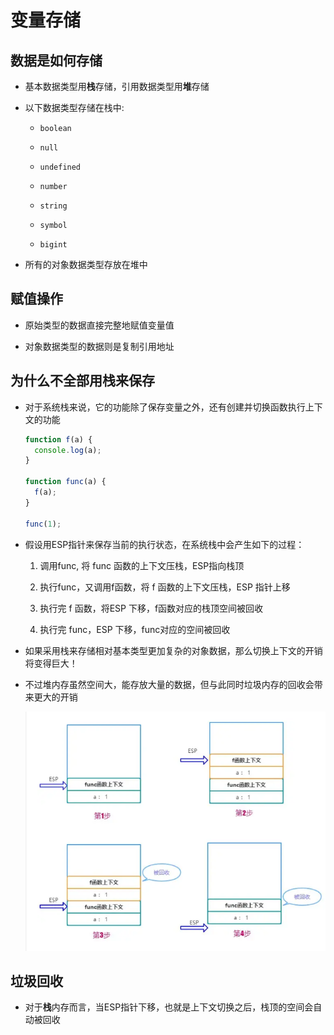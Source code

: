 # 变量存储

## 数据是如何存储

+ 基本数据类型用**栈**存储，引用数据类型用**堆**存储

+ 以下数据类型存储在栈中:

  + `boolean`

  + `null`

  + `undefined`

  + `number`

  + `string`

  + `symbol`

  + `bigint`

+ 所有的对象数据类型存放在堆中

## 赋值操作

+ 原始类型的数据直接完整地赋值变量值

+ 对象数据类型的数据则是复制引用地址

## 为什么不全部用栈来保存

+ 对于系统栈来说，它的功能除了保存变量之外，还有创建并切换函数执行上下文的功能

    ```js
    function f(a) {
      console.log(a);
    }

    function func(a) {
      f(a);
    }

    func(1);
    ```

+ 假设用ESP指针来保存当前的执行状态，在系统栈中会产生如下的过程：

    1. 调用func, 将 func 函数的上下文压栈，ESP指向栈顶

    2. 执行func，又调用f函数，将 f 函数的上下文压栈，ESP 指针上移

    3. 执行完 f 函数，将ESP 下移，f函数对应的栈顶空间被回收

    4. 执行完 func，ESP 下移，func对应的空间被回收

+ 如果采用栈来存储相对基本类型更加复杂的对象数据，那么切换上下文的开销将变得巨大！

+ 不过堆内存虽然空间大，能存放大量的数据，但与此同时垃圾内存的回收会带来更大的开销

  ![数据存储](images/数据存储.png)

## 垃圾回收

+ 对于**栈**内存而言，当ESP指针下移，也就是上下文切换之后，栈顶的空间会自动被回收
